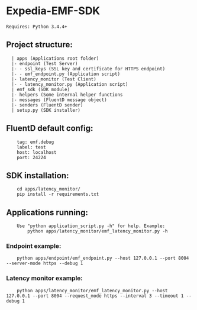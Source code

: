 # Expedia-EMF-SDK

    Requires: Python 3.4.4+

## Project structure:
```
  | apps (Applications root folder)
  |- endpoint (Test Server)
  |- - ssl_keys (SSL key and certificate for HTTPS endpoint)
  |- - emf_endpoint.py (Application script)
  |- latency_monitor (Test Client)
  |- - latency_monitor.py (Application script)
  | emf_sdk (SDK module)
  |- helpers (Some internal helper functions
  |- messages (FluentD message object)
  |- senders (FluentD sender)
  | setup.py (SDK installer)
```

## FluentD default config:
```
    tag: emf.debug
    label: test
    host: localhost
    port: 24224
```

## SDK installation:
```
    cd apps/latency_monitor/
    pip install -r requirements.txt
```

## Applications running:
```
    Use "python application_script.py -h" for help. Example:
        python apps/latency_monitor/emf_latency_monitor.py -h
```

### Endpoint example:
```
    python apps/endpoint/emf_endpoint.py --host 127.0.0.1 --port 8004 --server-mode https --debug 1
```

### Latency monitor example:
```
    python apps/latency_monitor/emf_latency_monitor.py --host 127.0.0.1 --port 8004 --request_mode https --interval 3 --timeout 1 --debug 1
```
